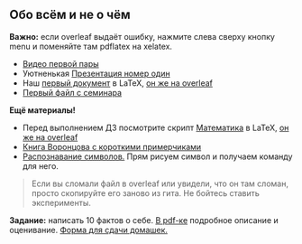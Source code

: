 ## Обо всём и не о чём

__Важно:__ если overleaf выдаёт ошибку, нажмите слева сверху кнопку menu и поменяйте там pdflatex на xelatex.

* [Видео первой пары](https://www.youtube.com/watch?v=jbL4iAFN-Ew&feature=youtu.be)
* Уютненькая [Презентация номер один](https://github.com/FUlyankin/LaTeX/blob/master/Logi_2020/sem01/presa_intro.pdf)
* Наш [первый документ](https://github.com/FUlyankin/LaTeX/blob/master/Logi_2020/sem01/Our%20first%20LaTeX%20doc.tex) в LaTeX, [он же на overleaf](https://www.overleaf.com/6568449954ycmrdrsjmdqq)
* [Первый файл с семинара](https://www.overleaf.com/9437914884tcskrqtjnpwv)

__Ещё материалы!__

* Перед выполнением ДЗ посмотрите скрипт [Математика](https://github.com/FUlyankin/LaTeX/blob/master/Logi_2020/sem01/math_Latex.tex) в LaTeX, [он же на overleaf](https://www.overleaf.com/8441254428nhjkbxhsjcdy)
* [Книга Воронцова с короткими примерчиками](http://www.ccas.ru/voron/download/voron05latex.pdf)
* [Распознавание символов.](http://detexify.kirelabs.org/classify.html) Прям рисуем символ и получаем команду для него.

> Если вы сломали файл в overleaf или увидели, что он там сломан, просто скопируйте его заново из гита. Не бойтесь ставить эксперименты.

__Задание:__ написать 10 фактов о себе. [В pdf-ке](https://github.com/FUlyankin/LaTeX/blob/master/Logi_2020/sem01/task_1%20factcheck.pdf) подробное описание и оценивание. [Форма для сдачи домашек.](https://docs.google.com/forms/d/e/1FAIpQLSe11kxKVfv07iCL1E9yNX7ll9swKImiVwRr1H70lslGzInRSg/viewform)
